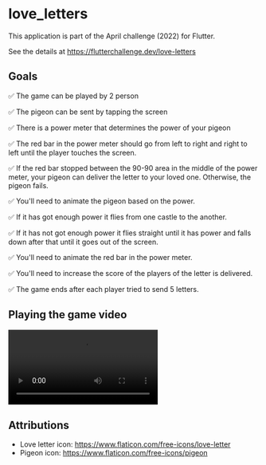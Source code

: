 # love_letters

This application is part of the April challenge (2022) for Flutter.

See the details at https://flutterchallenge.dev/love-letters

## Goals

✅ The game can be played by 2 person

✅ The pigeon can be sent by tapping the screen

✅ There is a power meter that determines the power of your pigeon

✅ The red bar in the power meter should go from left to right and right to left until the player touches the screen.

✅ If the red bar stopped between the 90-90 area in the middle of the power meter, your pigeon can deliver the letter to your loved one. Otherwise, the pigeon fails.

✅ You'll need to animate the pigeon based on the power.

✅ If it has got enough power it flies from one castle to the another.

✅ If it has not got enough power it flies straight until it has power and falls down after that until it goes out of the screen.

✅ You'll need to animate the red bar in the power meter.

✅ You'll need to increase the score of the players of the letter is delivered.

✅ The game ends after each player tried to send 5 letters.

## Playing the game video

![Playing video](https://github.com/deam91/love_letters/blob/main/assets/playing-1.mp4)

## Attributions

- Love letter icon: https://www.flaticon.com/free-icons/love-letter
- Pigeon icon: https://www.flaticon.com/free-icons/pigeon
